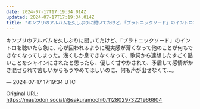 ```yaml
---
date: 2024-07-17T17:19:34.014Z
updated: 2024-07-17T17:19:34.014Z
title: "キンプリのアルバムを久しぶりに聞いてたけど、「プラトニックソード」のイントロを聴[...]"
---
```


<p>キンプリのアルバムを久しぶりに聞いてたけど、「プラトニックソード」のイントロを聴いたら急に、心が囚われるように現実感が薄くなって他のことが何もできなくなってしまった。浅くしか息できなくなって、歌詞から連想したすごく酷いことをシャインにされたと思ったら、優しく甘やかされて、矛盾して感情がかき混ぜられて苦しいからもうやめてほしいのに、何も声が出せなくて…。</p>

&mdash; 2024-07-17 17:19:34 UTC

Original URL: https://mastodon.social/@sakuramochi0/112802973221966804

